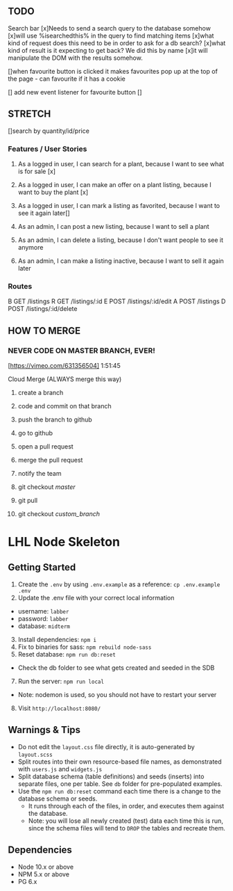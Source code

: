 ## TODO

Search bar
[x]Needs to send a search query to the database somehow
[x]will use %isearchedthis% in the query to find matching items
[x]what kind of request does this need to be in order to ask for a db search?
[x]what kind of result is it expecting to get back? We did this by name
[x]it will manipulate the DOM with the results somehow.

[]when favourite button is clicked it makes favourites pop up at the top of the page - can favourite if it has a cookie

[] add new event listener for favourite button
[]

## STRETCH

[]search by quantity/id/price

### Features / User Stories

1. As a logged in user, I can search for a plant, because I want to see what is for sale [x]
2. As a logged in user, I can make an offer on a plant listing, because I want to buy the plant [x]
3. As a logged in user, I can mark a listing as favorited, because I want to see it again later[]

4. As an admin, I can post a new listing, because I want to sell a plant
5. As an admin, I can delete a listing, because I don't want people to see it anymore
6. As an admin, I can make a listing inactive, because I want to sell it again later

### Routes

B GET /listings
R GET /listings/:id
E POST /listings/:id/edit
A POST /listings
D POST /listings/:id/delete

## HOW TO MERGE

### NEVER CODE ON MASTER BRANCH, EVER!

[https://vimeo.com/631356504]
1:51:45

Cloud Merge (ALWAYS merge this way)

1. create a branch
2. code and commit on that branch
3. push the branch to github

4. go to github
5. open a pull request
6. merge the pull request

7. notify the team

8. git checkout _master_
9. git pull
10. git checkout _custom_branch_

# LHL Node Skeleton

## Getting Started

1. Create the `.env` by using `.env.example` as a reference: `cp .env.example .env`
2. Update the .env file with your correct local information

- username: `labber`
- password: `labber`
- database: `midterm`

3. Install dependencies: `npm i`
4. Fix to binaries for sass: `npm rebuild node-sass`
5. Reset database: `npm run db:reset`

- Check the db folder to see what gets created and seeded in the SDB

7. Run the server: `npm run local`

- Note: nodemon is used, so you should not have to restart your server

8. Visit `http://localhost:8080/`

## Warnings & Tips

- Do not edit the `layout.css` file directly, it is auto-generated by `layout.scss`
- Split routes into their own resource-based file names, as demonstrated with `users.js` and `widgets.js`
- Split database schema (table definitions) and seeds (inserts) into separate files, one per table. See `db` folder for pre-populated examples.
- Use the `npm run db:reset` command each time there is a change to the database schema or seeds.
  - It runs through each of the files, in order, and executes them against the database.
  - Note: you will lose all newly created (test) data each time this is run, since the schema files will tend to `DROP` the tables and recreate them.

## Dependencies

- Node 10.x or above
- NPM 5.x or above
- PG 6.x
